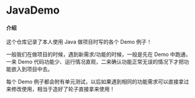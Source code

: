 # JavaDemo

#### 介绍
这个仓库记录了本人使用 Java 做项目时写的各个 Demo 例子！

一般我们在做项目的时候，遇到新需求/功能的时候，一般是先在 Demo 中跑通，一来 Demo 代码功能少、运行情况直观，二来确认功能正常无误的情况下才把功能嵌入到项目中去。

每个 Demo 例子都会附有单元测试，以后如果遇到相同的功能需求可以直接拿过来修改使用，相当于造好了轮子直接拿来使用！

